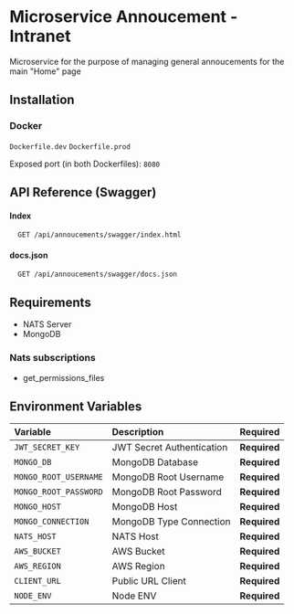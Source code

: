 
# Microservice Annoucement - Intranet

Microservice for the purpose of managing general annoucements for the main "Home" page
## Installation

### Docker

`Dockerfile.dev`
`Dockerfile.prod`

Exposed port (in both Dockerfiles): `8080`
## API Reference (Swagger)

#### Index

```http
  GET /api/annoucements/swagger/index.html
```

#### docs.json

```http
  GET /api/annoucements/swagger/docs.json
```


## Requirements

- NATS Server
- MongoDB

### Nats subscriptions

- get_permissions_files
## Environment Variables

| Variable              | Description                 | Required     |
| :-------------------- | :---------------------------| :------------|
| `JWT_SECRET_KEY`      | JWT Secret Authentication   | **Required** |
| `MONGO_DB`            | MongoDB Database            | **Required** |
| `MONGO_ROOT_USERNAME` | MongoDB Root Username       | **Required** |
| `MONGO_ROOT_PASSWORD` | MongoDB Root Password       | **Required** |
| `MONGO_HOST`          | MongoDB Host                | **Required** |
| `MONGO_CONNECTION`    | MongoDB Type Connection     | **Required** |
| `NATS_HOST`           | NATS Host                   | **Required** |
| `AWS_BUCKET`          | AWS Bucket                  | **Required** |
| `AWS_REGION`          | AWS Region                  | **Required** |
| `CLIENT_URL`          | Public URL Client           | **Required** |
| `NODE_ENV`            | Node ENV                    | **Required** |
